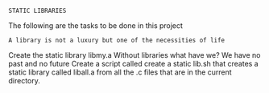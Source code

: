 	STATIC LIBRARIES 
The following are the tasks to be done in this project

	A library is not a luxury but one of the necessities of life
Create the static library libmy.a
	Without libraries what have we? We have no past and no future
Create a script called create a static lib.sh that creates a static library 
called liball.a from all the .c files that are in the current directory.
